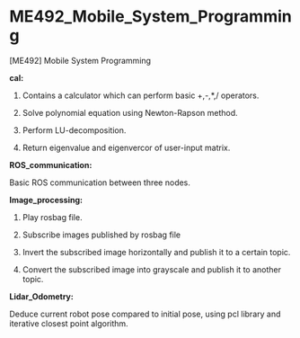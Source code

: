 # ME492_Mobile_System_Programming

[ME492] Mobile System Programming

**cal:**

1. Contains a calculator which can perform basic +,-,*,/ operators. 

2. Solve polynomial equation using Newton-Rapson method. 

3. Perform LU-decomposition.

4. Return eigenvalue and eigenvercor of user-input matrix. 

**ROS_communication:**

Basic ROS communication between three nodes.

**Image_processing:**

1. Play rosbag file.

2. Subscribe images published by rosbag file

3. Invert the subscribed image horizontally and publish it to a certain topic.

4. Convert the subscribed image into grayscale and publish it to another topic.

**Lidar_Odometry:**

Deduce current robot pose compared to initial pose, using pcl library and iterative closest point algorithm.
